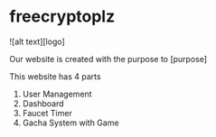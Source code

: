 # freecryptoplz

![alt text][logo]

Our website is created with the purpose to [purpose]

This website has 4 parts
1. User Management
2. Dashboard
3. Faucet Timer
4. Gacha System with Game



